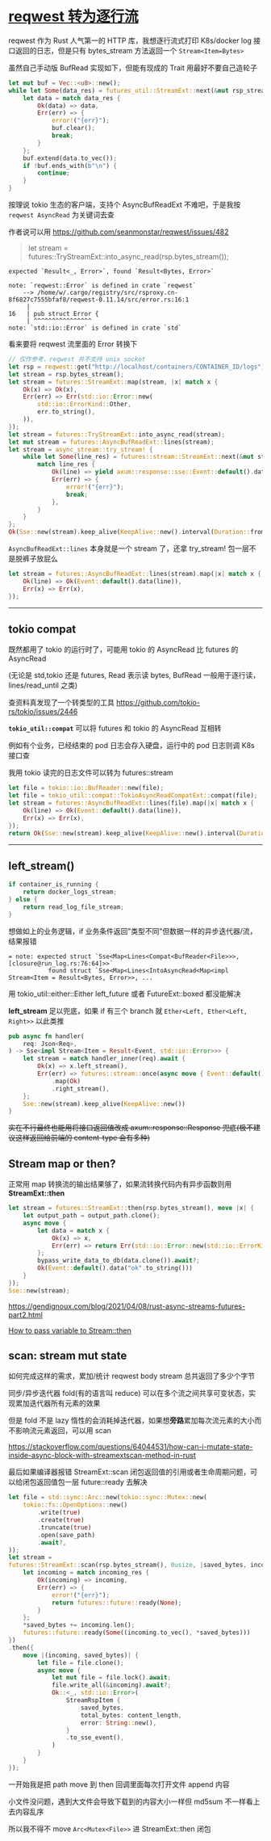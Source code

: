 # [reqwest 转为逐行流](/2023/02/reqwest_body_stream_to_tokio_buf_reader.md)

reqwest 作为 Rust 人气第一的 HTTP 库，我想逐行流式打印 K8s/docker log 接口返回的日志，但是只有 bytes_stream 方法返回一个 `Stream<Item=Bytes>`

虽然自己手动版 BufRead 实现如下，但能有现成的 Trait 用最好不要自己造轮子

```rust
let mut buf = Vec::<u8>::new();
while let Some(data_res) = futures_util::StreamExt::next(&mut rsp_stream).await {
    let data = match data_res {
        Ok(data) => data,
        Err(err) => {
            error!("{err}");
            buf.clear();
            break;
        }
    };
    buf.extend(data.to_vec());
    if !buf.ends_with(b"\n") {
        continue;
    }
}
```

按理说 tokio 生态的客户端，支持个 AsyncBufReadExt 不难吧，于是我按 `reqwest AsyncRead` 为关键词去查

作者说可以用 <https://github.com/seanmonstar/reqwest/issues/482>

> let stream = futures::TryStreamExt::into_async_read(rsp.bytes_stream());

```
expected `Result<_, Error>`, found `Result<Bytes, Error>`

note: `reqwest::Error` is defined in crate `reqwest`
    --> /home/w/.cargo/registry/src/rsproxy.cn-8f6827c7555bfaf8/reqwest-0.11.14/src/error.rs:16:1
     |
16   | pub struct Error {
     | ^^^^^^^^^^^^^^^^
note: `std::io::Error` is defined in crate `std`
```

看来要将 reqwest 流里面的 Error 转换下

```rust
// 仅作参考，reqwest 并不支持 unix socket
let rsp = reqwest::get("http://localhost/containers/CONTAINER_ID/logs").await.unwrap();
let stream = rsp.bytes_stream();
let stream = futures::StreamExt::map(stream, |x| match x {
    Ok(x) => Ok(x),
    Err(err) => Err(std::io::Error::new(
        std::io::ErrorKind::Other,
        err.to_string(),
    )),
});
let stream = futures::TryStreamExt::into_async_read(stream);
let mut stream = futures::AsyncBufReadExt::lines(stream);
let stream = async_stream::try_stream! {
    while let Some(line_res) = futures::stream::StreamExt::next(&mut stream).await {
        match line_res {
            Ok(line) => yield axum::response::sse::Event::default().data(line),
            Err(err) => {
                error!("{err}");
                break;
            },
        }
    }
};
Ok(Sse::new(stream).keep_alive(KeepAlive::new().interval(Duration::from_secs(45))))
```

`AsyncBufReadExt::lines` 本身就是一个 stream 了，还拿 try_stream! 包一层不是脱裤子放屁么

```rust
let stream = futures::AsyncBufReadExt::lines(stream).map(|x| match x {
    Ok(line) => Ok(Event::default().data(line)),
    Err(x) => Err(x),
});
```

---

## tokio compat

既然都用了 tokio 的运行时了，可能用 tokio 的 AsyncRead 比 futures 的 AsyncRead

(无论是 std,tokio 还是 futures, Read 表示读 bytes, BufRead 一般用于逐行读，lines/read_until 之类)

查资料真发现了一个转类型的工具 <https://github.com/tokio-rs/tokio/issues/2446>

**`tokio_util::compat`** 可以将 futures 和 tokio 的 AsyncRead 互相转

例如有个业务，已经结束的 pod 日志会存入硬盘，运行中的 pod 日志则调 K8s 接口查

我用 tokio 读完的日志文件可以转为 futures::stream

```rust
let file = tokio::io::BufReader::new(file);
let file = tokio_util::compat::TokioAsyncReadCompatExt::compat(file);
let stream = futures::AsyncBufReadExt::lines(file).map(|x| match x {
    Ok(line) => Ok(Event::default().data(line)),
    Err(x) => Err(x),
});
return Ok(Sse::new(stream).keep_alive(KeepAlive::new().interval(Duration::from_secs(45))));
```

---

## left_stream()

```rust
if container_is_running {
    return docker_logs_stream;
} else {
    return read_log_file_stream;
}
```

想做如上的业务逻辑，if 业务条件返回"类型不同"但数据一样的异步迭代器/流，结果报错

```
= note: expected struct `Sse<Map<Lines<Compat<BufReader<File>>>, [closure@run_log.rs:76:64]>>`
           found struct `Sse<Map<Lines<IntoAsyncRead<Map<impl Stream<Item = Result<Bytes, Error>>, ...
```

用 tokio_util::either::Either left_future 或者 FutureExt::boxed 都没能解决

**left_stream** 足以兜底，如果 if 有三个 branch 就 `Ether<Left, Ether<Left, Right>>` 以此类推

```rust
pub async fn handler(
    req: Json<Req>,
) -> Sse<impl Stream<Item = Result<Event, std::io::Error>>> {
    let stream = match handler_inner(req).await {
        Ok(x) => x.left_stream(),
        Err(err) => futures::stream::once(async move { Event::default().data(err.to_string()) })
            .map(Ok)
            .right_stream(),
    };
    Sse::new(stream).keep_alive(KeepAlive::new())
}
```

~~实在不行最终也能用将接口返回值改成 axum::response::Response 兜底(极不建议这样返回给前端的 content-type 会有多种)~~

## Stream map or then?

正常用 map 转换流的输出结果够了，如果流转换代码内有异步函数则用 **StreamExt::then**

```rust
let stream = futures::StreamExt::then(rsp.bytes_stream(), move |x| {
    let output_path = output_path.clone();
    async move {
        let data = match x {
            Ok(x) => x,
            Err(err) => return Err(std::io::Error::new(std::io::ErrorKind::Other, err)),
        };
        bypass_write_data_to_db(data.clone()).await?;
        Ok(Event::default().data("ok".to_string()))
    }
});
Sse::new(stream);
```

<https://gendignoux.com/blog/2021/04/08/rust-async-streams-futures-part2.html>

[How to pass variable to Stream::then](https://users.rust-lang.org/t/how-to-pass-variable-to-stream-then/60206)

## scan: stream mut state

如何完成这样的需求，累加/统计 reqwest body stream 总共返回了多少个字节

同步/异步迭代器 fold(有的语言叫 reduce) 可以在多个流之间共享可变状态，实现累加迭代器所有元素的效果

但是 fold 不是 lazy 惰性的会消耗掉迭代器，如果想**旁路**累加每次流元素的大小而不影响流元素返回，可以用 scan

<https://stackoverflow.com/questions/64044531/how-can-i-mutate-state-inside-async-block-with-streamextscan-method-in-rust>

最后如果编译器报错 StreamExt::scan 闭包返回值的引用或者生命周期问题，可以给闭包返回值包一层 future::ready 去解决

```rust
let file = std::sync::Arc::new(tokio::sync::Mutex::new(
    tokio::fs::OpenOptions::new()
        .write(true)
        .create(true)
        .truncate(true)
        .open(save_path)
        .await?,
));
let stream =
futures::StreamExt::scan(rsp.bytes_stream(), 0usize, |saved_bytes, incoming_res| {
    let incoming = match incoming_res {
        Ok(incoming) => incoming,
        Err(err) => {
            error!("{err}");
            return futures::future::ready(None);
        }
    };
    *saved_bytes += incoming.len();
    futures::future::ready(Some((incoming.to_vec(), *saved_bytes)))
})
.then({
    move |(incoming, saved_bytes)| {
        let file = file.clone();
        async move {
            let mut file = file.lock().await;
            file.write_all(&incoming).await?;
            Ok::<_, std::io::Error>(
                StreamRspItem {
                    saved_bytes,
                    total_bytes: content_length,
                    error: String::new(),
                }
                .to_sse_event(),
            )
        }
    }
});
```

一开始我是把 path move 到 then 回调里面每次打开文件 append 内容

小文件没问题，遇到大文件会导致下载到的内容大小一样但 md5sum 不一样看上去内容乱序

所以我不得不 move `Arc<Mutex<File>>` 进 StreamExt::then 闭包
